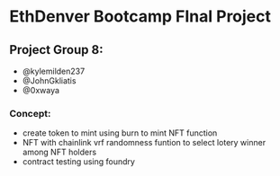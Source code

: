 # EthDenver Bootcamp FInal Project

## Project Group 8:
  * @kylemilden237
  * @JohnGkliatis
  * @0xwaya
 

 ### Concept:
 - create token to mint using burn to mint NFT function
 - NFT with chainlink vrf randomness funtion to select lotery winner among NFT holders
 - contract testing using foundry



